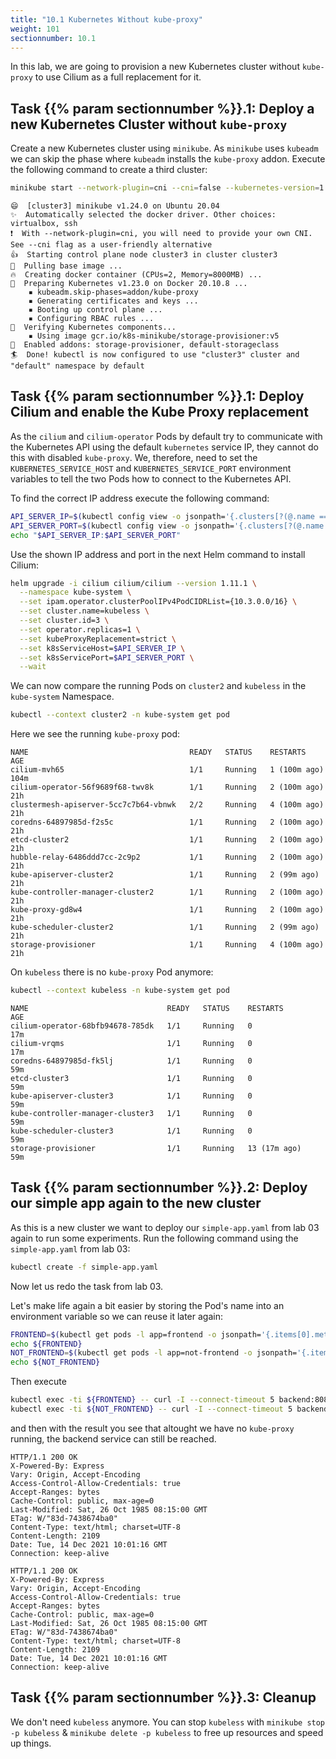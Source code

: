 ```yaml
---
title: "10.1 Kubernetes Without kube-proxy"
weight: 101
sectionnumber: 10.1
---
```


In this lab, we are going to provision a new Kubernetes cluster without `kube-proxy` to use Cilium as a full replacement for it.


## Task {{% param sectionnumber %}}.1: Deploy a new Kubernetes Cluster without `kube-proxy`


Create a new Kubernetes cluster using `minikube`. As `minikube` uses `kubeadm` we can skip the phase where `kubeadm` installs the `kube-proxy` addon. Execute the following command to create a third cluster:

```bash
minikube start --network-plugin=cni --cni=false --kubernetes-version=1.23.1 --extra-config=kubeadm.skip-phases=addon/kube-proxy -p kubeless
```

```
😄  [cluster3] minikube v1.24.0 on Ubuntu 20.04
✨  Automatically selected the docker driver. Other choices: virtualbox, ssh
❗  With --network-plugin=cni, you will need to provide your own CNI. See --cni flag as a user-friendly alternative
👍  Starting control plane node cluster3 in cluster cluster3
🚜  Pulling base image ...
🔥  Creating docker container (CPUs=2, Memory=8000MB) ...
🐳  Preparing Kubernetes v1.23.0 on Docker 20.10.8 ...
    ▪ kubeadm.skip-phases=addon/kube-proxy
    ▪ Generating certificates and keys ...
    ▪ Booting up control plane ...
    ▪ Configuring RBAC rules ...
🔎  Verifying Kubernetes components...
    ▪ Using image gcr.io/k8s-minikube/storage-provisioner:v5
🌟  Enabled addons: storage-provisioner, default-storageclass
🏄  Done! kubectl is now configured to use "cluster3" cluster and "default" namespace by default
```


## Task {{% param sectionnumber %}}.1: Deploy Cilium and enable the Kube Proxy replacement

As the `cilium` and `cilium-operator` Pods by default try to communicate with the Kubernetes API using the default `kubernetes` service IP, they cannot do this with disabled `kube-proxy`. We, therefore, need to set the `KUBERNETES_SERVICE_HOST` and `KUBERNETES_SERVICE_PORT` environment variables to tell the two Pods how to connect to the Kubernetes API.

To find the correct IP address execute the following command:

```bash
API_SERVER_IP=$(kubectl config view -o jsonpath='{.clusters[?(@.name == "kubeless")].cluster.server}' | cut -f 3 -d / | cut -f1 -d:)
API_SERVER_PORT=$(kubectl config view -o jsonpath='{.clusters[?(@.name == "kubeless")].cluster.server}' | cut -f 3 -d / | cut -f2 -d:)
echo "$API_SERVER_IP:$API_SERVER_PORT"
```

Use the shown IP address and port in the next Helm command to install Cilium:

```bash
helm upgrade -i cilium cilium/cilium --version 1.11.1 \
  --namespace kube-system \
  --set ipam.operator.clusterPoolIPv4PodCIDRList={10.3.0.0/16} \
  --set cluster.name=kubeless \
  --set cluster.id=3 \
  --set operator.replicas=1 \
  --set kubeProxyReplacement=strict \
  --set k8sServiceHost=$API_SERVER_IP \
  --set k8sServicePort=$API_SERVER_PORT \
  --wait
```

We can now compare the running Pods on `cluster2` and `kubeless` in the `kube-system` Namespace.

```bash
kubectl --context cluster2 -n kube-system get pod
```

Here we see the running `kube-proxy` pod:

```
NAME                                    READY   STATUS    RESTARTS       AGE
cilium-mvh65                            1/1     Running   1 (100m ago)   104m
cilium-operator-56f9689f68-twv8k        1/1     Running   2 (100m ago)   21h
clustermesh-apiserver-5cc7c7b64-vbnwk   2/2     Running   4 (100m ago)   21h
coredns-64897985d-f2s5c                 1/1     Running   2 (100m ago)   21h
etcd-cluster2                           1/1     Running   2 (100m ago)   21h
hubble-relay-6486ddd7cc-2c9p2           1/1     Running   2 (100m ago)   21h
kube-apiserver-cluster2                 1/1     Running   2 (99m ago)    21h
kube-controller-manager-cluster2        1/1     Running   2 (100m ago)   21h
kube-proxy-gd8w4                        1/1     Running   2 (100m ago)   21h
kube-scheduler-cluster2                 1/1     Running   2 (99m ago)    21h
storage-provisioner                     1/1     Running   4 (100m ago)   21h

```

On `kubeless` there is no `kube-proxy` Pod anymore:

```bash
kubectl --context kubeless -n kube-system get pod
```

```
NAME                               READY   STATUS    RESTARTS       AGE
cilium-operator-68bfb94678-785dk   1/1     Running   0              17m
cilium-vrqms                       1/1     Running   0              17m
coredns-64897985d-fk5lj            1/1     Running   0              59m
etcd-cluster3                      1/1     Running   0              59m
kube-apiserver-cluster3            1/1     Running   0              59m
kube-controller-manager-cluster3   1/1     Running   0              59m
kube-scheduler-cluster3            1/1     Running   0              59m
storage-provisioner                1/1     Running   13 (17m ago)   59m
```


## Task {{% param sectionnumber %}}.2: Deploy our simple app again to the new cluster

As this is a new cluster we want to deploy our `simple-app.yaml` from lab 03 again to run some experiments. Run the following command using the `simple-app.yaml` from lab 03:

```bash
kubectl create -f simple-app.yaml
```

Now let us redo the task from lab 03.

Let's make life again a bit easier by storing the Pod's name into an environment variable so we can reuse it later again:

```bash
FRONTEND=$(kubectl get pods -l app=frontend -o jsonpath='{.items[0].metadata.name}')
echo ${FRONTEND}
NOT_FRONTEND=$(kubectl get pods -l app=not-frontend -o jsonpath='{.items[0].metadata.name}')
echo ${NOT_FRONTEND}
```

Then execute

```bash
kubectl exec -ti ${FRONTEND} -- curl -I --connect-timeout 5 backend:8080
kubectl exec -ti ${NOT_FRONTEND} -- curl -I --connect-timeout 5 backend:8080
```

and then with the result you see that altought we have no `kube-proxy` running, the backend service can still be reached.

```
HTTP/1.1 200 OK
X-Powered-By: Express
Vary: Origin, Accept-Encoding
Access-Control-Allow-Credentials: true
Accept-Ranges: bytes
Cache-Control: public, max-age=0
Last-Modified: Sat, 26 Oct 1985 08:15:00 GMT
ETag: W/"83d-7438674ba0"
Content-Type: text/html; charset=UTF-8
Content-Length: 2109
Date: Tue, 14 Dec 2021 10:01:16 GMT
Connection: keep-alive

HTTP/1.1 200 OK
X-Powered-By: Express
Vary: Origin, Accept-Encoding
Access-Control-Allow-Credentials: true
Accept-Ranges: bytes
Cache-Control: public, max-age=0
Last-Modified: Sat, 26 Oct 1985 08:15:00 GMT
ETag: W/"83d-7438674ba0"
Content-Type: text/html; charset=UTF-8
Content-Length: 2109
Date: Tue, 14 Dec 2021 10:01:16 GMT
Connection: keep-alive
```


## Task {{% param sectionnumber %}}.3: Cleanup

We don't need `kubeless` anymore. You can stop `kubeless` with `minikube stop -p kubeless` & `minikube delete -p kubeless` to free up resources and speed up things.
